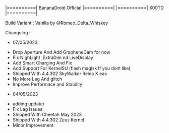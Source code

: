 |==========| BananaDroid Official |==========|
        |==========| X00TD |==========|

Build Variant : Vanilla
by @Romeo_Delta_Whiskey

Changelog :

* 07/05/2023
- Drop Aperture And Add GrapheneCam for now
- Fix NighLight ,ExtraDim nd LiveDisplay
- Add Smart Charging And Fix
- Add Support For KernelSU (flash magisk If you dont like)
- Shipped With 4.4.302 SkyWalker Reina X eas
- No More Lag And glitch
- Improve Performace and Stability

* 04/05/2023
- adding updater
- Fix Lag Issues
- Shipped With Cheetah May 2023
- Shipped With 4.4.302 Zeus Kernel
- Minor Improvement